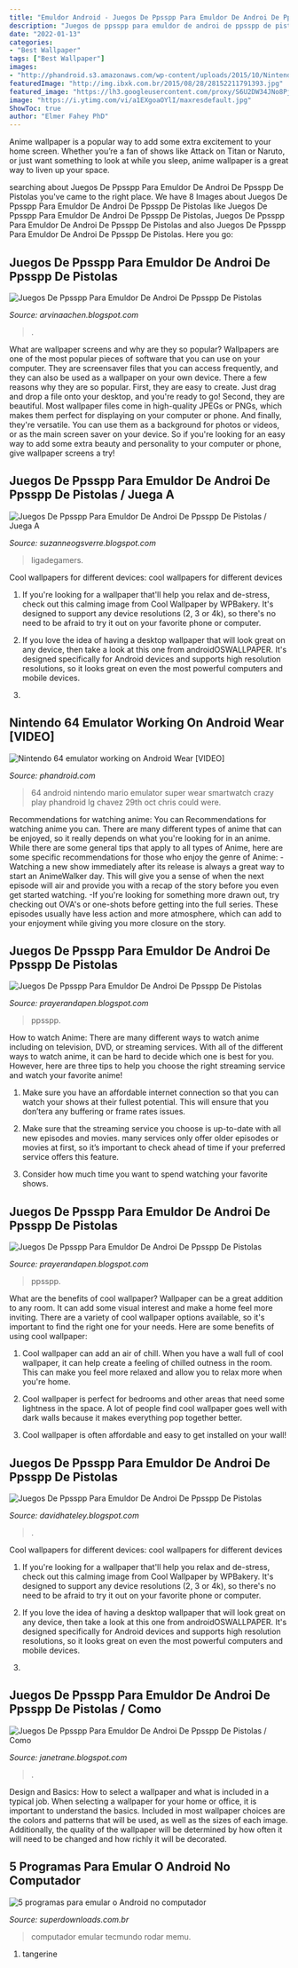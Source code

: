 ```yaml
---
title: "Emuldor Android - Juegos De Ppsspp Para Emuldor De Androi De Ppsspp De Pistolas / Juega A"
description: "Juegos de ppsspp para emuldor de androi de ppsspp de pistolas"
date: "2022-01-13"
categories:
- "Best Wallpaper"
tags: ["Best Wallpaper"]
images:
- "http://phandroid.s3.amazonaws.com/wp-content/uploads/2015/10/Nintendo-64-emulator-Android-Wear.png"
featuredImage: "http://img.ibxk.com.br/2015/08/28/28152211791393.jpg"
featured_image: "https://lh3.googleusercontent.com/proxy/S6U2DW34JNo8PjOKDAh5cZd7wZdQPabYUBbSpG_fBkfKE6lmk1cuONHVirEAZzO252ZBNuc3LQL_fIy-RQA1ErHTmiO8wsu_Q6uXp_5tZ0gKYkAph9ciWhrsUY3tJYrXeMGYACQDLg4_aWY=w1200-h630-p-k-no-nu"
image: "https://i.ytimg.com/vi/a1EXgoaOYlI/maxresdefault.jpg"
ShowToc: true
author: "Elmer Fahey PhD"
---
```



Anime wallpaper is a popular way to add some extra excitement to your home screen. Whether you’re a fan of shows like Attack on Titan or Naruto, or just want something to look at while you sleep, anime wallpaper is a great way to liven up your space.

	

		
searching about Juegos De Ppsspp Para Emuldor De Androi De Ppsspp De Pistolas you've came to the right place. We have 8 Images about Juegos De Ppsspp Para Emuldor De Androi De Ppsspp De Pistolas like Juegos De Ppsspp Para Emuldor De Androi De Ppsspp De Pistolas, Juegos De Ppsspp Para Emuldor De Androi De Ppsspp De Pistolas and also Juegos De Ppsspp Para Emuldor De Androi De Ppsspp De Pistolas. Here you go:
		
    
## Juegos De Ppsspp Para Emuldor De Androi De Ppsspp De Pistolas

<img loading=lazy src="https://lh5.googleusercontent.com/proxy/rrXDNc2eKV3h2Et8k_JpzYiegf5gpDjvUblVdGWkO2hfFqXTvAW1ajYVfWDqFebKzOoATmG6INtw17sq_Pc-i_VMu9TZvFhfDseh-vzrj5kt9Oywq3U95LLG7I9-Mgw9fSNkwX5vOzb6v-0k=w1200-h630-p-k-no-nu" onerror="this.onerror=null;this.src='https://tse1.mm.bing.net/th?id=OIP.E59pquK7gR248BkzFMQgbgHaD4&amp;pid=15.1';" alt="Juegos De Ppsspp Para Emuldor De Androi De Ppsspp De Pistolas">

_Source: arvinaachen.blogspot.com_

>. 

	

What are wallpaper screens and why are they so popular?
Wallpapers are one of the most popular pieces of software that you can use on your computer. They are screensaver files that you can access frequently, and they can also be used as a wallpaper on your own device. There a few reasons why they are so popular. First, they are easy to create. Just drag and drop a file onto your desktop, and you're ready to go! Second, they are beautiful. Most wallpaper files come in high-quality JPEGs or PNGs, which makes them perfect for displaying on your computer or phone. And finally, they're versatile. You can use them as a background for photos or videos, or as the main screen saver on your device. So if you're looking for an easy way to add some extra beauty and personality to your computer or phone, give wallpaper screens a try!

    
## Juegos De Ppsspp Para Emuldor De Androi De Ppsspp De Pistolas / Juega A

<img loading=lazy src="https://cdn.ligadegamers.com/imagenes/trucos-gta-vice-city-stories-psp-og.jpg" onerror="this.onerror=null;this.src='https://tse2.mm.bing.net/th?id=OIP.eRIkPttBtxzOC3vbFOGCOAHaD4&amp;pid=15.1';" alt="Juegos De Ppsspp Para Emuldor De Androi De Ppsspp De Pistolas / Juega A">

_Source: suzanneogsverre.blogspot.com_

>ligadegamers. 

	

Cool wallpapers for different devices:
cool wallpapers for different devices 

1. If you're looking for a wallpaper that'll help you relax and de-stress, check out this calming image from Cool Wallpaper by WPBakery. It's designed to support any device resolutions (2, 3 or 4k), so there's no need to be afraid to try it out on your favorite phone or computer.

2. If you love the idea of having a desktop wallpaper that will look great on any device, then take a look at this one from androidOSWALLPAPER. It's designed specifically for Android devices and supports high resolution resolutions, so it looks great on even the most powerful computers and mobile devices.

3.

    
## Nintendo 64 Emulator Working On Android Wear [VIDEO]

<img loading=lazy src="http://phandroid.s3.amazonaws.com/wp-content/uploads/2015/10/Nintendo-64-emulator-Android-Wear.png" onerror="this.onerror=null;this.src='https://tse3.mm.bing.net/th?id=OIP.xHzlSOu4t8AtTnJibnI-pAHaD6&amp;pid=15.1';" alt="Nintendo 64 emulator working on Android Wear [VIDEO]">

_Source: phandroid.com_

>64 android nintendo mario emulator super wear smartwatch crazy play phandroid lg chavez 29th oct chris could were. 

	

Recommendations for watching anime: You can
Recommendations for watching anime you can. There are many different types of anime that can be enjoyed, so it really depends on what you're looking for in an anime. While there are some general tips that apply to all types of Anime, here are some specific recommendations for those who enjoy the genre of Anime: 
-Watching a new show immediately after its release is always a great way to start an AnimeWalker day. This will give you a sense of when the next episode will air and provide you with a recap of the story before you even get started watching. 
-If you're looking for something more drawn out, try checking out OVA's or one-shots before getting into the full series. These episodes usually have less action and more atmosphere, which can add to your enjoyment while giving you more closure on the story.

    
## Juegos De Ppsspp Para Emuldor De Androi De Ppsspp De Pistolas

<img loading=lazy src="https://i.ytimg.com/vi/a1EXgoaOYlI/maxresdefault.jpg" onerror="this.onerror=null;this.src='https://tse2.mm.bing.net/th?id=OIP.qhhi6GJpNLy5rsN8-oj0VgHaEK&amp;pid=15.1';" alt="Juegos De Ppsspp Para Emuldor De Androi De Ppsspp De Pistolas">

_Source: prayerandapen.blogspot.com_

>ppsspp. 

	

How to watch Anime: There are many different ways to watch anime including on television, DVD, or streaming services.
With all of the different ways to watch anime, it can be hard to decide which one is best for you. However, here are three tips to help you choose the right streaming service and watch your favorite anime!
1. Make sure you have an affordable internet connection so that you can watch your shows at their fullest potential. This will ensure that you don’tera any buffering or frame rates issues.

2. Make sure that the streaming service you choose is up-to-date with all new episodes and movies. many services only offer older episodes or movies at first, so it’s important to check ahead of time if your preferred service offers this feature.

3. Consider how much time you want to spend watching your favorite shows.

    
## Juegos De Ppsspp Para Emuldor De Androi De Ppsspp De Pistolas

<img loading=lazy src="https://2.bp.blogspot.com/-VjurG1vWtJ4/U_OdJzN82AI/AAAAAAAABU8/0VbSoaRioAA/w1200-h630-p-k-no-nu/PPSSPP-Gold(4).png" onerror="this.onerror=null;this.src='https://tse2.mm.bing.net/th?id=OIP.TVy3c5x_9EJarHN_lRmocgHaD4&amp;pid=15.1';" alt="Juegos De Ppsspp Para Emuldor De Androi De Ppsspp De Pistolas">

_Source: prayerandapen.blogspot.com_

>ppsspp. 

	

What are the benefits of cool wallpaper?
Wallpaper can be a great addition to any room. It can add some visual interest and make a home feel more inviting. There are a variety of cool wallpaper options available, so it's important to find the right one for your needs. Here are some benefits of using cool wallpaper: 
1. Cool wallpaper can add an air of chill. When you have a wall full of cool wallpaper, it can help create a feeling of chilled outness in the room. This can make you feel more relaxed and allow you to relax more when you're home. 

2. Cool wallpaper is perfect for bedrooms and other areas that need some lightness in the space. A lot of people find cool wallpaper goes well with dark walls because it makes everything pop together better. 

3. Cool wallpaper is often affordable and easy to get installed on your wall!

    
## Juegos De Ppsspp Para Emuldor De Androi De Ppsspp De Pistolas

<img loading=lazy src="https://lh3.googleusercontent.com/proxy/S6U2DW34JNo8PjOKDAh5cZd7wZdQPabYUBbSpG_fBkfKE6lmk1cuONHVirEAZzO252ZBNuc3LQL_fIy-RQA1ErHTmiO8wsu_Q6uXp_5tZ0gKYkAph9ciWhrsUY3tJYrXeMGYACQDLg4_aWY=w1200-h630-p-k-no-nu" onerror="this.onerror=null;this.src='https://tse3.mm.bing.net/th?id=OIP.N9-atakkmrD0hoLqk3vGmwHaEj&amp;pid=15.1';" alt="Juegos De Ppsspp Para Emuldor De Androi De Ppsspp De Pistolas">

_Source: davidhateley.blogspot.com_

>. 

	

Cool wallpapers for different devices:
cool wallpapers for different devices 

1. If you're looking for a wallpaper that'll help you relax and de-stress, check out this calming image from Cool Wallpaper by WPBakery. It's designed to support any device resolutions (2, 3 or 4k), so there's no need to be afraid to try it out on your favorite phone or computer.

2. If you love the idea of having a desktop wallpaper that will look great on any device, then take a look at this one from androidOSWALLPAPER. It's designed specifically for Android devices and supports high resolution resolutions, so it looks great on even the most powerful computers and mobile devices.

3.

    
## Juegos De Ppsspp Para Emuldor De Androi De Ppsspp De Pistolas / Como

<img loading=lazy src="https://2.bp.blogspot.com/-FvvFImLizkY/VdkgIwUczfI/AAAAAAAAASI/T6sUu69Ljnk/s1600/Miniatura%2Bppsspp.jpg" onerror="this.onerror=null;this.src='https://tse1.mm.bing.net/th?id=OIP.lmqNeH4D8tLuTinTdO2LAQHaEK&amp;pid=15.1';" alt="Juegos De Ppsspp Para Emuldor De Androi De Ppsspp De Pistolas / Como">

_Source: janetrane.blogspot.com_

>. 

	

Design and Basics: How to select a wallpaper and what is included in a typical job.
When selecting a wallpaper for your home or office, it is important to understand the basics. Included in most wallpaper choices are the colors and patterns that will be used, as well as the sizes of each image. Additionally, the quality of the wallpaper will be determined by how often it will need to be changed and how richly it will be decorated.

    
## 5 Programas Para Emular O Android No Computador

<img loading=lazy src="http://img.ibxk.com.br/2015/08/28/28152211791393.jpg" onerror="this.onerror=null;this.src='https://tse2.mm.bing.net/th?id=OIP.OMpWEzXz6FwwOJEH3ooZIwHaE0&amp;pid=15.1';" alt="5 programas para emular o Android no computador">

_Source: superdownloads.com.br_

>computador emular tecmundo rodar memu. 

	

1. tangerine 


